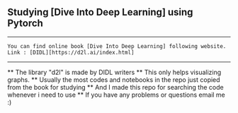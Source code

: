 ## Studying [Dive Into Deep Learning] using Pytorch

***
    You can find online book [Dive Into Deep Learning] following website.
    Link : [DIDL][https://d2l.ai/index.html]
***

** The library "d2l" is made by DIDL writers
** This only helps visualizing graphs.
** Usually the most codes and notebooks in the repo just copied from the book for studying
** And I made this repo for searching the code whenever i need to use
** If you have any problems or questions email me :)
